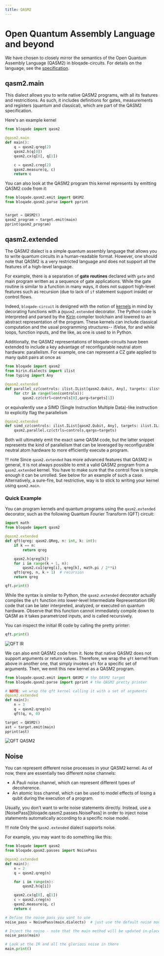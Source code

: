 ```yaml
---
title: QASM2
---
```


# Open Quantum Assembly Language and beyond

We have chosen to closely mirror the semantics of the Open Quantum Assembly Language (QASM2) in bloqade-circuits.
For details on the language, see the [specification](https://arxiv.org/abs/1707.03429).

## qasm2.main

This dialect allows you to write native QASM2 programs, with all its features and restricitions.
As such, it includes definitions for gates, measurements and registers (quantum and classical), which are part of the QASM2 specification.

Here's an example kernel

```python
from bloqade import qasm2

@qasm2.main
def main():
    q = qasm2.qreg(2)
    qasm2.h(q[0])
    qasm2.cx(q[0], q[1])

    c = qasm2.creg(2)
    qasm2.measure(q, c)
    return c
```

You can also look at the QASM2 program this kernel represents by emitting QASM2 code from it:

```python
from bloqade.qasm2.emit import QASM2
from bloqade.qasm2.parse import pprint


target = QASM2()
qasm2_program = target.emit(main)
pprint(qasm2_program)
```


## qasm2.extended

The QASM2 dialect is a simple quantum assembly language that allows you to write quantum circuits in a human-readable format. However, one should note that QASM2 is a very restricted language and does not support all the features of a high-level language.

For example, there is a separation of **gate routines** declared with `gate` and main program written as a sequence of gate applications. While the gate routine is similar to a function in many ways, it does not support high-level features such as recursion (due to lack of `if` statement support inside) or control flows.

Indeed, `bloqade-circuit` is designed with the notion of [kernels](https://queracomputing.github.io/kirin/latest/blog/2025/02/28/introducing-kirin-a-new-open-source-software-development-tool-for-fault-tolerant-quantum-computing/?h=kernel#what-are-kernel-functions) in mind by decorating functions with a `@qasm2.extended` decorator. The Python code is interpreted and parsed by the [Kirin](https://queracomputing.github.io/kirin/latest/) compiler toolchain and lowered to an abstract representation of the program. These kernels can include classical computation and the usual programming structures-- if/else, for and while loops, function inputs, and the like, as one is used to in Python.

Additionally, the QASM2 representations of bloqade-circuits have been extended to include a key advantage of reconfigurable neutral atom hardware: parallelism. For example, one can represent a CZ gate applied to many qubit pairs at once as

```python
from bloqade import qasm2
from kirin.dialects import ilist
from typing import Any

@qasm2.extended
def parallel_cz(controls: ilist.IList[qasm2.Qubit, Any], targets: ilist.IList[qasm2.Qubit, Any]):
    for ctr in range(len(controls)):
        qasm2.cz(ctrl=controls[0],qarg=targets[1])
```

or equivalently use a SIMD (Single Instruction Multiple Data)-like instruction to explicitly flag the parallelism

```python
@qasm2.extended
def simd_cz(controls: ilist.IList[qasm2.Qubit, Any], targets: ilist.IList[qasm2.Qubit, Any]):
    qasm2.parallel.cz(ctrls=controls,qargs=targets)
```

Both will ultimately emit the exact same QASM code, but the latter snippet represents the kind of parallelism that can be leveraged by reconfigurable neutral atom hardware to more efficiently execute a program.

!!! note
    Since `qasm2.extended` has more advanced features that QASM2 in general, it is not always possible to emit a valid QASM2 program from a `qasm2.extended` kernel.
    You have to make sure that the control flow is simple enough it can be unrolled. See below for an example of such a case.
    Alternatively, a sure-fire, but restrictive, way is to stick to writing your kernel using `qasm2.main`.


### Quick Example

You can program kernels and quantum programs using the `qasm2.extended` decorator, such as the following Quantum Fourier Transform (QFT) circuit:

```python
import math
from bloqade import qasm2

@qasm2.extended
def qft(qreg: qasm2.QReg, n: int, k: int):
    if k == n:
        return qreg

    qasm2.h(qreg[k])
    for i in range(k + 1, n):
        qasm2.cu1(qreg[i], qreg[k], math.pi / 2**i)
    qft(qreg, n, k + 1)  # recursion
    return qreg

qft.print()
```

While the syntax is similar to Python, the `qasm2.extended` decorator actually compiles the `qft` function
into lower-level Intermediate Representation (IR) code that can be later interpreted, analyzed, or executed on quantum hardware. Observe that this function cannot immediately compile down to QASM as it takes parametrized inputs, and is called recursively.

You can inspect the initial IR code by calling the pretty printer:

```python
qft.print()
```

![QFT IR](qft-pprint.png)

We can also emit QASM2 code from it.
Note that native QASM2 does not support arguments or return values.
Therefore, we wrap the `qft` kernel from above in another one, that simply invokes `qft` for a specific set of arguments.
Then, we emit this new kernel as a QASM2 program.

```python
from bloqade.qasm2.emit import QASM2 # the QASM2 target
from bloqade.qasm2.parse import pprint # the QASM2 pretty printer

# NOTE: we wrap the qft kernel calling it with a set of arguments
@qasm2.extended
def main():
    n = 3
    q = qasm2.qreg(n)
    qft(q, n, 0)

target = QASM2()
ast = target.emit(main)
pprint(ast)
```

![QFT QASM2](qft-qasm2.png)


## Noise

You can represent different noise processes in your QASM2 kernel.
As of now, there are essentially two different noise channels:

* A Pauli noise channel, which can represent different types of decoherence.
* An atomic loss channel, which can be used to model effects of losing a qubit during the execution of a program.

Usually, you don't want to write noise statements directly.
Instead, use a [NoisePass][bloqade.qasm2.passes.NoisePass] in order to inject noise statements automatically according to a specific noise model.

!!! note
    Only the `qasm2.extended` dialect supports noise.

For example, you may want to do something like this:

```python
from bloqade import qasm2
from bloqade.qasm2.passes import NoisePass

@qasm2.extended
def main():
    n = 2
    q = qasm2.qreg(n)

    for i in range(n):
        qasm2.h(q[i])

    qasm2.cx(q[0], q[1])
    c = qasm2.creg(n)
    qasm2.measure(q, c)
    return c

# Define the noise pass you want to use
noise_pass = NoisePass(main.dialects)  # just use the default noise model for now

# Inject the noise - note that the main method will be updated in-place
noise_pass(main)

# Look at the IR and all the glorious noise in there
main.print()
```
